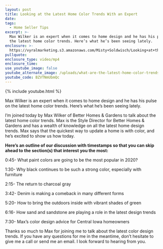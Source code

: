 ```yaml
---
layout: post
title: Looking at the Latest Home Color Trends With an Expert
date:
tags:
  - Home Seller Tips
excerpt: >-
  Max Wilker is an expert when it comes to home design and he has his pulse on
  the latest home color trends. Here’s what he’s been seeing lately.
enclosure: >-
  https://vyralmarketing.s3.amazonaws.com/Misty+Soldwisch/Looking+at+the+Latest+Home+Color+Trends+With+an+Expert.mp4
pullquote:
enclosure_type: video/mp4
enclosure_time:
use_youtube_image: false
youtube_alternate_image: /uploads/what-are-the-latest-home-color-trends-youtube.jpg
youtube_code: BZVTNmUbmQc
---
```


{% include youtube.html %}

Max Wilker is an expert when it comes to home design and he has his pulse on the latest home color trends. Here’s what he’s been seeing lately.

I’m joined today by Max Wilker of Better Homes & Gardens to talk about the latest home color trends. Max is the Style Director for Better Homes & Gardens and has a wealth of knowledge on all the latest home design trends. Max says that the quickest way to update a home is with color, and he’s excited to show us how today.

**Here’s an outline of our discussion with timestamps so that you can skip ahead to the section(s) that interest you the most:**

0:45- What paint colors are going to be the most popular in 2020?

1:30- Why black continues to be such a strong color, especially with furniture

2:15- The return to charcoal gray

3:42- Denim is making a comeback in many different forms

5:20- How to bring the outdoors inside with vibrant shades of green

6:16- How sand and sandstone are playing a role in the latest design trends

7:30- Max’s color design advice for Central Iowa homeowners

Thanks so much to Max for joining me to talk about the latest color design trends. If you have any questions for me in the meantime, don’t hesitate to give me a call or send me an email. I look forward to hearing from you.